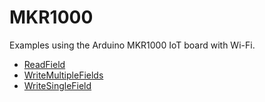 # MKR1000
Examples using the Arduino MKR1000 IoT board with Wi-Fi.

* [ReadField](https://github.com/mathworks/thingspeak-arduino/tree/master/examples/ArduinoMKR1000/ReadField)
* [WriteMultipleFields](https://github.com/mathworks/thingspeak-arduino/tree/master/examples/ArduinoMKR1000/WriteMultipleFields)
* [WriteSingleField](https://github.com/mathworks/thingspeak-arduino/tree/master/examples/ArduinoMKR1000/WriteSingleField)
